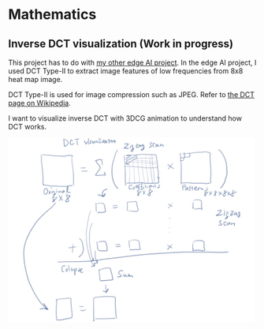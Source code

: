 # Mathematics

## Inverse DCT visualization (Work in progress)

This project has to do with [my other edge AI project](https://github.com/araobp/edge-ai/blob/main/RockPaperScissors.md). In the edge AI project, I used DCT Type-II to extract image features of low frequencies from 8x8 heat map image. 

DCT Type-II is used for image compression such as JPEG. Refer to [the DCT page on Wikipedia](https://en.wikipedia.org/wiki/Discrete_cosine_transform).

I want to visualize inverse DCT with 3DCG animation to understand how DCT works.

<img src="draft.jpg" width=500>
